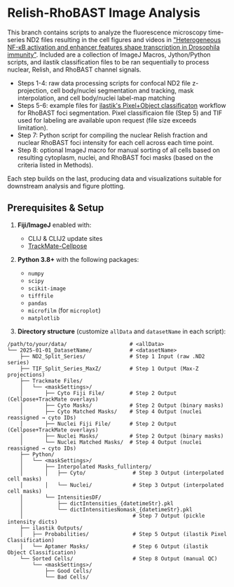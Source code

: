 # Relish-RhoBAST Image Analysis

This branch contains scripts to analyze the fluorescence microscopy time-series ND2 files resulting in the cell figures and videos in ["Heterogeneous NF-κB activation and enhancer features shape transcription in Drosophila immunity"](https://doi.org/10.1101/2025.05.19.654881).
Included are a collection of ImageJ Macros, Jython/Python scripts, and ilastik classification files to be ran sequentially to process nuclear, Relish, and RhoBAST channel signals.

  - Steps 1-4:  raw data processing scripts for confocal ND2 file z-projection, cell body/nuclei segmentation and tracking, mask interpolation, and cell body/nuclei label-map matching
  - Steps 5-6:  example files for [ilastik's Pixel+Object classificaton](https://www.ilastik.org/documentation/) workflow for RhoBAST foci segmentation. Pixel classificaion file (Step 5) and TIF used for labeling are available upon request (file size exceeds limitation). 
  - Step 7:  Python script for compiling the nuclear Relish fraction and nuclear RhoBAST foci intensity for each cell across each time point.
  - Step 8:  optional ImageJ macro for manual sorting of all cells based on resulting cytoplasm, nuclei, and RhoBAST foci masks (based on the criteria listed in Methods). 

Each step builds on the last, producing data and visualizations suitable for downstream analysis and figure plotting.     

## Prerequisites & Setup

1. **Fiji/ImageJ** enabled with:
   -  CLIJ & CLIJ2 update sites
   -  [TrackMate-Cellpose](https://imagej.net/plugins/trackmate/detectors/trackmate-cellpose)
3. **Python 3.8+** with the following packages:  
   - `numpy`  
   - `scipy`  
   - `scikit-image`  
   - `tifffile`  
   - `pandas`  
   - `microfilm` (for `microplot`)  
   - `matplotlib`  

4. **Directory structure** (customize `allData` and `datasetName` in each script):
```text
/path/to/your/data/                    # <allData>
└── 2025-01-01_DatasetName/            # <datasetName>
    ├── ND2_Split_Series/              # Step 1 Input (raw .ND2 series)
    ├── TIF_Split_Series_MaxZ/         # Step 1 Output (Max-Z projections)
    ├── Trackmate Files/
    │   └── <maskSettings>/
    │       ├── Cyto Fiji File/        # Step 2 Output (Cellpose+TrackMate overlays)
    │       ├── Cyto Masks/            # Step 2 Output (binary masks)
    │       ├── Cyto Matched Masks/    # Step 4 Output (nuclei reassigned → cyto IDs)
    │       ├── Nuclei Fiji File/      # Step 2 Output (Cellpose+TrackMate overlays)
    │       ├── Nuclei Masks/          # Step 2 Output (binary masks)
    │       └── Nuclei Matched Masks/  # Step 4 Output (nuclei reassigned → cyto IDs)
    ├── Python/
    │   └── <maskSettings>/
    │       ├── Interpolated Masks_fullinterp/
    │       │   ├── Cyto/               # Step 3 Output (interpolated cell masks)
    │       │   └── Nuclei/             # Step 3 Output (interpolated cell masks)
    │       └── IntensitiesDF/
    │           ├── dictIntensities_{datetimeStr}.pkl
    │           └── dictIntensitiesNomask_{datetimeStr}.pkl
    │                                   # Step 7 Output (pickle intensity dicts)
    ├── ilastik Outputs/
    │   ├── Probabilities/              # Step 5 Output (ilastik Pixel Classification)
    │   └── Aptamer Masks/              # Step 6 Output (ilastik Object Classification)
    └── Sorted Cells/                   # Step 8 Output (manual QC)
        └── <maskSettings>/
            ├── Good Cells/
            └── Bad Cells/
